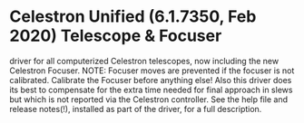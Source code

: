# Celestron Unified (6.1.7350, Feb 2020) Telescope & Focuser

driver for all computerized Celestron telescopes, now including the new Celestron Focuser. NOTE: Focuser moves are prevented if the focuser is not calibrated. Calibrate the Focuser before anything else!	Also this driver does its best to compensate for the extra time needed for final approach in slews but which is not reported via the Celestron controller. See the help file and release notes(!), installed as part of the driver, for a full description.
